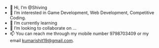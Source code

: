 - 👋 Hi, I’m @Shiving
- 👀 I’m interested in Game Development, Web Development, Competitive Coding.
- 🌱 I’m currently learning 
- 💞️ I’m looking to collaborate on ...
- 📫 You can reach me through my mobile number 9798703409 or my email kumarishit19@gmail.com.

<!---
Shiving/Shiving is a ✨ special ✨ repository because its `README.md` (this file) appears on your GitHub profile.
You can click the Preview link to take a look at your changes.
--->

